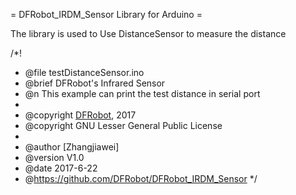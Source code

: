 = DFRobot_IRDM_Sensor Library for Arduino =

The library is used to Use DistanceSensor to measure the distance


/*!
 * @file testDistanceSensor.ino
 * @brief DFRobot's Infrared Sensor
 * @n This example can print the test distance in serial port
 *
 * @copyright	[DFRobot](http://www.dfrobot.com), 2017
 * @copyright	GNU Lesser General Public License
 *
 * @author [Zhangjiawei]
 * @version  V1.0
 * @date  2017-6-22
 * @https://github.com/DFRobot/DFRobot_IRDM_Sensor
 */
